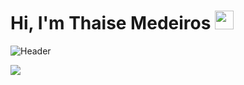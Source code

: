 # Hi, I'm Thaise Medeiros <img src="https://raw.githubusercontent.com/MartinHeinz/MartinHeinz/master/wave.gif" width="30px">
![Header](https://user-images.githubusercontent.com/10655078/89108003-876cba80-d40b-11ea-96c4-60b0029abe06.png "Header")


![](https://img.shields.io/badge/Code-NET-informational?style=flat&logo=visualstudio&logoColor=white&color=5c2d91)
